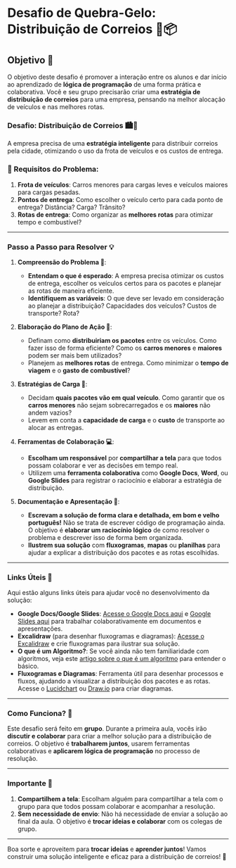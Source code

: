 
# Desafio de Quebra-Gelo: Distribuição de Correios 🚚📦

## Objetivo 🎯
O objetivo deste desafio é promover a interação entre os alunos e dar início ao aprendizado de **lógica de programação** de uma forma prática e colaborativa. Você e seu grupo precisarão criar uma **estratégia de distribuição de correios** para uma empresa, pensando na melhor alocação de veículos e nas melhores rotas.

### Desafio: Distribuição de Correios 🏙️🚗

A empresa precisa de uma **estratégia inteligente** para distribuir correios pela cidade, otimizando o uso da frota de veículos e os custos de entrega.

### 📝 Requisitos do Problema:
1. **Frota de veículos**: Carros menores para cargas leves e veículos maiores para cargas pesadas.
2. **Pontos de entrega**: Como escolher o veículo certo para cada ponto de entrega? Distância? Carga? Trânsito?
3. **Rotas de entrega**: Como organizar as **melhores rotas** para otimizar tempo e combustível?

---

### **Passo a Passo para Resolver** 💡

1. **Compreensão do Problema 🤔**:
   - **Entendam o que é esperado**: A empresa precisa otimizar os custos de entrega, escolher os veículos certos para os pacotes e planejar as rotas de maneira eficiente.
   - **Identifiquem as variáveis**: O que deve ser levado em consideração ao planejar a distribuição? Capacidades dos veículos? Custos de transporte? Rota?

2. **Elaboração do Plano de Ação 📑**:
   - Definam como **distribuiriam os pacotes** entre os veículos. Como fazer isso de forma eficiente? Como os **carros menores** e **maiores** podem ser mais bem utilizados?
   - Planejem as **melhores rotas** de entrega. Como minimizar o **tempo de viagem** e o **gasto de combustível**?

3. **Estratégias de Carga 💪**:
   - Decidam **quais pacotes vão em qual veículo**. Como garantir que os **carros menores** não sejam sobrecarregados e os **maiores** não andem vazios?
   - Levem em conta a **capacidade de carga** e o **custo** de transporte ao alocar as entregas.

4. **Ferramentas de Colaboração 💻**:
   - **Escolham um responsável** por **compartilhar a tela** para que todos possam colaborar e ver as decisões em tempo real.
   - Utilizem uma **ferramenta colaborativa** como **Google Docs**, **Word**, ou **Google Slides** para registrar o raciocínio e elaborar a estratégia de distribuição.

5. **Documentação e Apresentação 🎤**:
   - **Escrevam a solução de forma clara e detalhada, em bom e velho português!** Não se trata de escrever código de programação ainda. O objetivo é **elaborar um raciocínio lógico** de como resolver o problema e descrever isso de forma bem organizada.
   - **Ilustrem sua solução** com **fluxogramas**, **mapas** ou **planilhas** para ajudar a explicar a distribuição dos pacotes e as rotas escolhidas.

---

### **Links Úteis** 🔗

Aqui estão alguns links úteis para ajudar você no desenvolvimento da solução:

- **Google Docs/Google Slides**: [Acesse o Google Docs aqui](https://docs.google.com) e [Google Slides aqui](https://slides.google.com) para trabalhar colaborativamente em documentos e apresentações.
- **Excalidraw** (para desenhar fluxogramas e diagramas): [Acesse o Excalidraw](https://excalidraw.com) e crie fluxogramas para ilustrar sua solução.
- **O que é um Algoritmo?**: Se você ainda não tem familiaridade com algoritmos, veja este [artigo sobre o que é um algoritmo](https://www.digitaltrends.com/computing/what-is-an-algorithm/) para entender o básico.
- **Fluxogramas e Diagramas**: Ferramenta útil para desenhar processos e fluxos, ajudando a visualizar a distribuição dos pacotes e as rotas. Acesse o [Lucidchart](https://www.lucidchart.com) ou [Draw.io](https://app.diagrams.net/) para criar diagramas.

---

### **Como Funciona?** 🤝

Este desafio será feito em **grupo**. Durante a primeira aula, vocês irão **discutir e colaborar** para criar a melhor solução para a distribuição de correios. O objetivo é **trabalharem juntos**, usarem ferramentas colaborativas e **aplicarem lógica de programação** no processo de resolução.

---

### **Importante** 🔔

1. **Compartilhem a tela**: Escolham alguém para compartilhar a tela com o grupo para que todos possam colaborar e acompanhar a resolução.
2. **Sem necessidade de envio**: Não há necessidade de enviar a solução ao final da aula. O objetivo é **trocar ideias e colaborar** com os colegas de grupo.

---

Boa sorte e aproveitem para **trocar ideias** e **aprender juntos**! Vamos construir uma solução inteligente e eficaz para a distribuição de correios! 🚀
